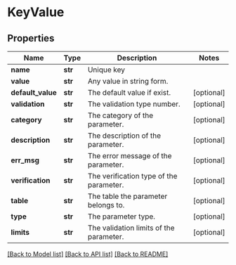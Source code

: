 # KeyValue

## Properties
Name | Type | Description | Notes
------------ | ------------- | ------------- | -------------
**name** | **str** | Unique key | 
**value** | **str** | Any value in string form. | 
**default_value** | **str** | The default value if exist. | [optional] 
**validation** | **str** | The validation type number. | [optional] 
**category** | **str** | The category of the parameter. | [optional] 
**description** | **str** | The description of the parameter. | [optional] 
**err_msg** | **str** | The error message of the parameter. | [optional] 
**verification** | **str** | The verification type of the parameter. | [optional] 
**table** | **str** | The table the parameter belongs to. | [optional] 
**type** | **str** | The parameter type. | [optional] 
**limits** | **str** | The validation limits of the parameter. | [optional] 

[[Back to Model list]](../README.md#documentation-for-models) [[Back to API list]](../README.md#documentation-for-api-endpoints) [[Back to README]](../README.md)


